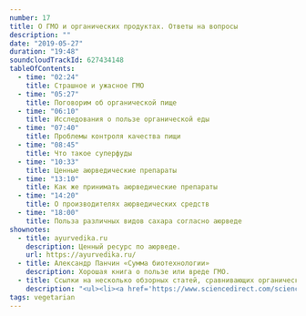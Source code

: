 ```yaml
---
number: 17
title: О ГМО и органических продуктах. Ответы на вопросы
description: ""
date: "2019-05-27"
duration: "19:48"
soundcloudTrackId: 627434148
tableOfContents:
  - time: "02:24"
    title: Страшное и ужасное ГМО
  - time: "05:27"
    title: Поговорим об органической пище
  - time: "06:10"
    title: Исследования о пользе органической еды
  - time: "07:40"
    title: Проблемы контроля качества пищи
  - time: "08:45"
    title: Что такое суперфуды
  - time: "10:33"
    title: Ценные аюрведические препараты
  - time: "13:10"
    title: Как же принимать аюрведические препараты
  - time: "14:20"
    title: О производителях аюрведических средств
  - time: "18:00"
    title: Польза различных видов сахара согласно аюрведе
shownotes:
  - title: ayurvedika.ru
    description: Ценный ресурс по аюрведе.
    url: https://ayurvedika.ru/
  - title: Александр Панчин «Сумма биотехнологии»
    description: Хорошая книга о пользе или вреде ГМО.
  - title: Ссылки на несколько обзорных статей, сравнивающих органические и обычные продукты
    description: "<ul><li><a href='https://www.sciencedirect.com/science/article/abs/pii/S0195666316308212?via=ihub' rel='nofollow'>Lost in processing? Perceived healthfulness, taste and caloric content of whole and processed organic food</a></li><li><a href='https://www.tandfonline.com/doi/full/10.1080/10408690490911846' rel='nofollow'>Organic Food: Buying More Safety or Just Peace of Mind? A Critical Review of the Literature</a></li><li><a href='https://www.annualreviews.org/doi/full/10.1146/annurev-publhealth-031816-044437' rel='nofollow'>Organic Food in the Diet: Exposure and Health Implications</a></li></ul>"
tags: vegetarian
---
```

